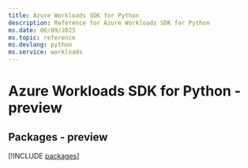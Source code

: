 ```yaml
---
title: Azure Workloads SDK for Python
description: Reference for Azure Workloads SDK for Python
ms.date: 06/09/2025
ms.topic: reference
ms.devlang: python
ms.service: workloads
---
```

# Azure Workloads SDK for Python - preview
## Packages - preview
[!INCLUDE [packages](workloads-index.md)]